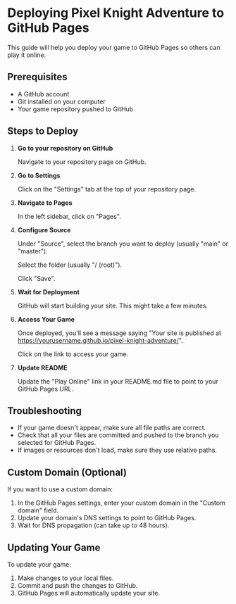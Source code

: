 # Deploying Pixel Knight Adventure to GitHub Pages

This guide will help you deploy your game to GitHub Pages so others can play it online.

## Prerequisites

- A GitHub account
- Git installed on your computer
- Your game repository pushed to GitHub

## Steps to Deploy

1. **Go to your repository on GitHub**

   Navigate to your repository page on GitHub.

2. **Go to Settings**

   Click on the "Settings" tab at the top of your repository page.

3. **Navigate to Pages**

   In the left sidebar, click on "Pages".

4. **Configure Source**

   Under "Source", select the branch you want to deploy (usually "main" or "master").
   
   Select the folder (usually "/ (root)").
   
   Click "Save".

5. **Wait for Deployment**

   GitHub will start building your site. This might take a few minutes.

6. **Access Your Game**

   Once deployed, you'll see a message saying "Your site is published at https://yourusername.github.io/pixel-knight-adventure/".
   
   Click on the link to access your game.

7. **Update README**

   Update the "Play Online" link in your README.md file to point to your GitHub Pages URL.

## Troubleshooting

- If your game doesn't appear, make sure all file paths are correct.
- Check that all your files are committed and pushed to the branch you selected for GitHub Pages.
- If images or resources don't load, make sure they use relative paths.

## Custom Domain (Optional)

If you want to use a custom domain:

1. In the GitHub Pages settings, enter your custom domain in the "Custom domain" field.
2. Update your domain's DNS settings to point to GitHub Pages.
3. Wait for DNS propagation (can take up to 48 hours).

## Updating Your Game

To update your game:

1. Make changes to your local files.
2. Commit and push the changes to GitHub.
3. GitHub Pages will automatically update your site. 